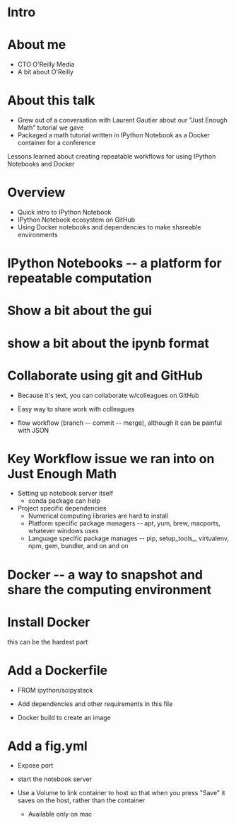 

# Intro


# About me

* CTO O'Reilly Media
* A bit about O'Reilly

# About this talk

* Grew out of a conversation with Laurent Gautier about our "Just Enough Math" tutorial we gave
* Packaged a math tutorial written in IPython Notebook as a Docker container for a conference


Lessons learned about creating repeatable workflows for using IPython Notebooks and Docker

# Overview

* Quick intro to IPython Notebook
* IPython Notebook ecosystem on GitHub
* Using Docker notebooks and dependencies to make shareable environments


# IPython Notebooks -- a platform for repeatable computation

# Show a bit about the gui


# show a bit about the ipynb format


# Collaborate using git and GitHub

* Because it's text, you can collaborate w/colleagues on GitHub

* Easy way to share work with colleagues

* flow workflow (branch -- commit -- merge), although it can be painful with JSON



# Key Workflow issue we ran into on Just Enough Math

* Setting up notebook server itself
  * conda package can help
* Project specific dependencies
  * Numerical computing libraries are hard to install
  * Platform specific package managers -- apt, yum, brew, macports, whatever windows uses
  * Language specific package manages -- pip, setup\_tools_, virtualenv, npm, gem, bundler, and on and on

# Docker -- a way to snapshot and share the computing environment


# Install Docker

this can be the hardest part

# Add a Dockerfile

* FROM ipython/scipystack

* Add dependencies and other requirements in this file

* Docker build to create an image


# Add a fig.yml

* Expose port
* start the notebook server
* Use a Volume to link container to host so that when you press "Save" it saves on the host, rather than the container

  * Available only on mac
  



